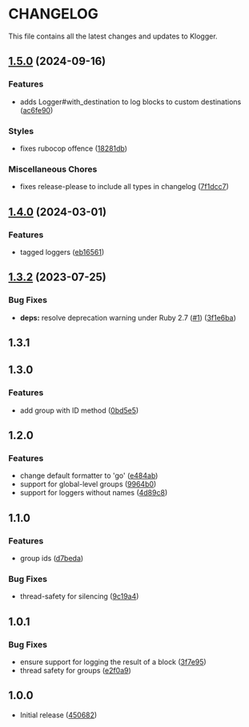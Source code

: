 # CHANGELOG

This file contains all the latest changes and updates to Klogger.

## [1.5.0](https://github.com/krystal/klogger/compare/v1.4.0...v1.5.0) (2024-09-16)


### Features

* adds Logger#with_destination to log blocks to custom destinations ([ac6fe90](https://github.com/krystal/klogger/commit/ac6fe90a8cce7257e0e9941a3db31430f9f99a70))


### Styles

* fixes rubocop offence ([18281db](https://github.com/krystal/klogger/commit/18281dbf1d24fe952247905b926b8845ceaf7fd7))


### Miscellaneous Chores

* fixes release-please to include all types in changelog ([7f1dcc7](https://github.com/krystal/klogger/commit/7f1dcc74f6dfb544c31b149ad7ceaff83bcac42d))

## [1.4.0](https://github.com/krystal/klogger/compare/v1.3.2...v1.4.0) (2024-03-01)


### Features

* tagged loggers ([eb16561](https://github.com/krystal/klogger/commit/eb16561f52c711318a9c04e1497faed3432e45c1))

## [1.3.2](https://github.com/krystal/klogger/compare/v1.3.1...v1.3.2) (2023-07-25)


### Bug Fixes

* **deps:** resolve deprecation warning under Ruby 2.7 ([#1](https://github.com/krystal/klogger/issues/1)) ([3f1e6ba](https://github.com/krystal/klogger/commit/3f1e6ba066705adb39670e686bb8713c5f487e79))

## 1.3.1

## 1.3.0

### Features

* add group with ID method ([0bd5e5](https://github.com/krystal/klogger/commit/0bd5e590b8ffe055de98403d8ddf9d597dba5208))

## 1.2.0

### Features

* change default formatter to 'go' ([e484ab](https://github.com/krystal/klogger/commit/e484ab39eb7fb6d1a6722d4e55227d00d703ba6e))
* support for global-level groups ([9964b0](https://github.com/krystal/klogger/commit/9964b0818dbcb81e3ed0d488cb761d9a16ed59d1))
* support for loggers without names ([4d89c8](https://github.com/krystal/klogger/commit/4d89c8fc84f16963e09c94c60c22fca24d0811c9))

## 1.1.0

### Features

* group ids ([d7beda](https://github.com/krystal/klogger/commit/d7bedad43b2a2f508322d4f3d9e3bd82e22e9ccc))

### Bug Fixes

* thread-safety for silencing ([9c19a4](https://github.com/krystal/klogger/commit/9c19a4a5c33c5790c55ddcb25fc3aa758b86dadd))

## 1.0.1

### Bug Fixes

* ensure support for logging the result of a block ([3f7e95](https://github.com/krystal/klogger/commit/3f7e9517f19e3e80ad3987d71c29e23e3dc2cfca))
* thread safety for groups ([e2f0a9](https://github.com/krystal/klogger/commit/e2f0a98b019998ebb18ddd8e48b5ee267e08878a))

## 1.0.0

* Initial release ([450682](https://github.com/krystal/klogger/commit/450682ef064a0ea58981a0869830fe96b53a4185))
